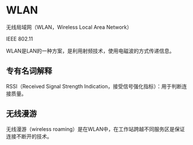 # WLAN

无线局域网（WLAN，Wireless Local Area Network）

IEEE 802.11

WLAN是LAN的一种方案，是利用射频技术，使用电磁波的方式传递信息。


## 专有名词解释

RSSI（Received Signal Strength Indication，接受信号强化指标）：用于判断连接质量。


## 无线漫游

无线漫游（wireless roaming）是在WLAN中，在工作站跨越不同服务区是保证连接不断开的技术。